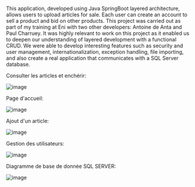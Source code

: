 This application, developed using Java SpringBoot layered architecture, allows users to upload articles for sale. 
Each user can create an account to sell a product and bid on other products. This project was carried out as part of my training at Eni with two other developers: Antoine de Anta and Paul Charruey. 
It was highly relevant to work on this project as it enabled us to deepen our understanding of layered development with a functional CRUD.
We were able to develop interesting features such as security and user management, internationalization, exception handling, file importing, and also create a real application that communicates with a SQL Server database.

Consulter les articles et enchérir:

![image](https://github.com/GerryJouaud/Projet-Site-Enchere/assets/145365777/3c1168a4-0a9a-4d6e-ae3f-5eed1b140b92)

Page d'accueil:

![image](https://github.com/GerryJouaud/Projet-Site-Enchere/assets/145365777/e91c5cbf-7be5-420d-8a45-b6460c687176)

Ajout d'un article:

![image](https://github.com/GerryJouaud/Projet-Site-Enchere/assets/145365777/53f7bdbd-6da6-4630-8756-49ce06c150b4)

Gestion des utilisateurs:

![image](https://github.com/GerryJouaud/Projet-Site-Enchere/assets/145365777/45236466-10dd-4227-a919-8e8b52689d76)

Diagramme de base de donnée SQL SERVER:

![image](https://github.com/GerryJouaud/Projet-Site-Enchere/assets/145365777/615e53af-fa59-450b-8353-5ac863ac4dbb)

